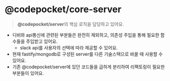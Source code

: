 # @codepocket/core-server

> **@codepocket/server**의 핵심 로직을 담당하고 있어요.

- 디비와 api통신에 관련된 부분들은 완전히 제외하고, 의존성 주입을 통해 필요한 함수들을 주입받고 있어요.
  - slack api를 사용자의 선택에 따라 제공할 수 있어요.
- 현재 fastify/mongodb로 구성된 server를 다른 기술스택으로 바꿀 때 사용할 수 있어요.
- 기존 @codepocket/server에 있던 코드들을 급하게 분리하여 리팩토링이 필요한 부분들이 있어요.
